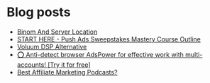 # Blog posts
<!-- BLOG-POST-LIST:START -->
- [Binom And Server Location](https://afflift.com/f/threads/binom-and-server-location.9536/)
- [START HERE - Push Ads Sweepstakes Mastery Course Outline](https://afflift.com/f/threads/start-here-push-ads-sweepstakes-mastery-course-outline.6887/)
- [Voluum DSP Alternative](https://afflift.com/f/threads/voluum-dsp-alternative.10435/)
- [⭕ Anti-detect browser AdsPower for effective work with multi-accounts! [Try it for free]](https://afflift.com/f/threads/%E2%AD%95-anti-detect-browser-adspower-for-effective-work-with-multi-accounts-try-it-for-free.8805/)
- [Best Affiliate Marketing Podcasts?](https://afflift.com/f/threads/best-affiliate-marketing-podcasts.10439/)
<!-- BLOG-POST-LIST:END -->
